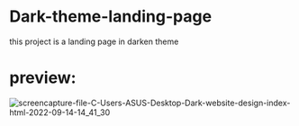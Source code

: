 # Dark-theme-landing-page
this project is a landing page in darken theme

# preview: 


![screencapture-file-C-Users-ASUS-Desktop-Dark-website-design-index-html-2022-09-14-14_41_30](https://user-images.githubusercontent.com/113282892/190127063-df09dc32-18a2-4792-9201-049ec0c01faf.png)
